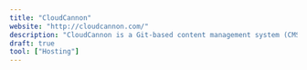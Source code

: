 ```yaml
---
title: "CloudCannon"
website: "http://cloudcannon.com/"
description: "CloudCannon is a Git-based content management system (CMS) for Jamstack-powered websites. "
draft: true
tool: ["Hosting"]
---
```

